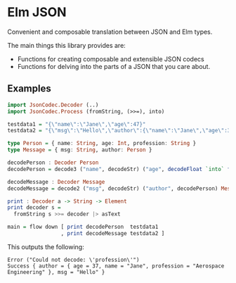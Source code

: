 # Elm JSON


Convenient and composable translation between JSON and Elm types.

The main things this library provides are: 

* Functions for creating composable and extensible JSON codecs
* Functions for delving into the parts of a JSON that you care about.

## Examples

```haskell
import JsonCodec.Decoder (..)
import JsonCodec.Process (fromString, (>>=), into)

testdata1 = "{\"name\":\"Jane\",\"age\":47}"
testdata2 = "{\"msg\":\"Hello\",\"author\":{\"name\":\"Jane\",\"age\":37,\"profession\":\"Aerospace Engineering\"}}"

type Person = { name: String, age: Int, profession: String }
type Message = { msg: String, author: Person }

decodePerson : Decoder Person
decodePerson = decode3 ("name", decodeStr) ("age", decodeFloat `into` floor) ("profession", decodeStr) Person

decodeMessage : Decoder Message
decodeMessage = decode2 ("msg", decodeStr) ("author", decodePerson) Message

print : Decoder a -> String -> Element
print decoder s = 
  fromString s >>= decoder |> asText

main = flow down [ print decodePerson  testdata1    
                 , print decodeMessage testdata2 ]
```

This outputs the following:

    Error ("Could not decode: \'profession\'")
    Success { author = { age = 37, name = "Jane", profession = "Aerospace Engineering" }, msg = "Hello" }
